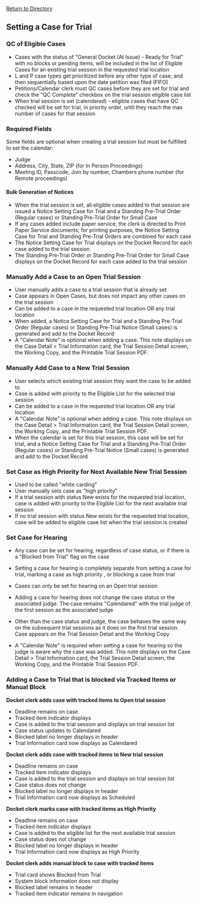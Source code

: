 [Return to Directory](./README.md)

## Setting a Case for Trial
### QC of Eligible Cases
* Cases with the status of "General Docket (At Issue) - Ready for Trial" with no blocks or pending items, will be included in the list of Eligible Cases for an existing trial session in the requested trial location
* L and P case types get prioritized before any other type of case; and then sequentially based upon the date petition was filed (FIFO)
* Petitions/Calendar clerk must QC cases before they are set for trial and check the "QC Complete" checkbox on the trial session eligible case list
* When trial session is set (calendared) - eligible cases that have QC checked will be set for trial, in priority order, until they reach the max number of cases for that session

### Required Fields
Some fields are optional when creating a trial session but must be fulfilled to set the calendar:
* Judge
* Address, City, State, ZIP (for In Person Proceedings)
* Meeting ID, Passcode, Join by number, Chambers phone number (for Remote proceedings)


#### Bulk Generation of Notices
* When the trial session is set, all eligible cases added to that session are issued a Notice Setting Case for Trial and a Standing Pre-Trial Order (Regular cases) or Standing Pre-Trial Order for Small Case
* If any cases added include paper service, the clerk is directed to Print Paper Service documents; for printing purposes, the Notice Setting Case for Trial and Standing Pre-Trial Orders are combined for each case
* The Notice Setting Case for Trial displays on the Docket Record for each case added to the trial session
* The Standing Pre-Trial Order or Standing Pre-Trial Order for Small Case displays on the Docket Record for each case added to the trial session

### Manually Add a Case to an Open Trial Session
* User manually adds a case to a trial session that is already set
* Case appears in Open Cases, but does not impact any other cases on the trial session
* Can be added to a case in the requested trial location OR any trial location
* When added, a Notice Setting Case for Trial and a Standing Pre-Trial Order (Regular cases) or Standing Pre-Trial Notice (Small cases) is generated and add to the Docket Record
* A "Calendar Note" is optional when adding a case. This note displays on the Case Detail > Trial Information card, the Trial Session Detail screen, the Working Copy, and the Printable Trial Session PDF.

### Manually Add Case to a New Trial Session
* User selects which existing trial session they want the case to be added to
* Case is added with priority to the Eligible List for the selected trial session
* Can be added to a case in the requested trial location OR any trial location
* A "Calendar Note" is optional when adding a case. This note displays on the Case Detail > Trial Information card, the Trial Session Detail screen, the Working Copy, and the Printable Trial Session PDF.
* When the calendar is set for this trial session, this case will be set for trial, and a Notice Setting Case for Trial and a Standing Pre-Trial Order (Regular cases) or Standing Pre-Trial Notice (Small cases) is generated and add to the Docket Record

### Set Case as High Priority for Next Available New Trial Session
* Used to be called "white carding"
* User manually sets case as "high priority"
* If a trial session with status New exists for the requested trial location, case is added with priority to the Eligible List for the next available trial session
* If no trial session with status New exists for the requested trial location, case will be added to eligible case list when the trial session is created

### Set Case for Hearing
* Any case can be set for hearing, regardless of case status, or if there is a "Blocked from Trial" flag on the case
* Setting a case for hearing is completely separate from setting a case for trial, marking a case as high priority , or blocking a case from trial

* Cases can only be set for hearing on an Open trial session
* Adding a case for hearing does not change the case status or the associated judge. The case remains "Calendared" with the trial judge of the first session as the associated judge
* Other than the case status and judge, the case behaves the same way on the subsequent trial sessions as it does on the first trial session. Case appears on the Trial Session Detail and the Working Copy
* A "Calendar Note" is required when setting a case for hearing so the judge is aware why the case was added. This note displays on the Case Detail > Trial Information card, the Trial Session Detail screen, the Working Copy, and the Printable Trial Session PDF.

### Adding a Case to Trial that is blocked via Tracked Items or Manual Block

**Docket clerk adds case with tracked items to Open trial session**
* Deadline remains on case 
* Tracked item indicator displays 
* Case is added to the trial session and displays on trial session list
* Case status updates to Calendared 
* Blocked label no longer displays in header 
* Trial Information card now displays as Calendared 

**Docket clerk adds case with tracked items to New trial session** 
* Deadline remains on case 
* Tracked item indicator displays 
* Case is added to the trial session and displays on trial session list
* Case status does not change
* Blocked label no longer displays in header 
* Trial Information card now displays as Scheduled
 
**Docket clerk marks case with tracked items as High Priority** 
* Deadline remains on case 
* Tracked item indicator displays 
* Case is added to the eligible list for the next available trial session 
* Case status does not change
* Blocked label no longer displays in header 
* Trial Information card now displays as High Priority

**Docket clerk adds manual block to case with tracked items** 
* Trial card shows Blocked from Trial
* System block information does not display
* Blocked label remains in header
* Tracked item indicator remains in navigation
